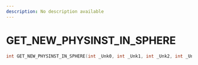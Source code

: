```yaml
---
description: No description available 
---
```


# GET_NEW_PHYSINST_IN_SPHERE

```cpp
int GET_NEW_PHYSINST_IN_SPHERE(int _Unk0, int _Unk1, int _Unk2, int _Unk3, int _Unk4);
```